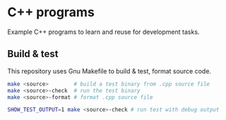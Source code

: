 C++ programs
============

Example C++ programs to learn and reuse for development tasks.

Build & test
------------

This repository uses Gnu Makefile to build & test, format source code.

```bash
make <source>        # build a test binary from .cpp source file
make <source>-check  # run the test binary
make <source>-format # format .cpp source file

SHOW_TEST_OUTPUT=1 make <source>-check # run test with debug output
```

